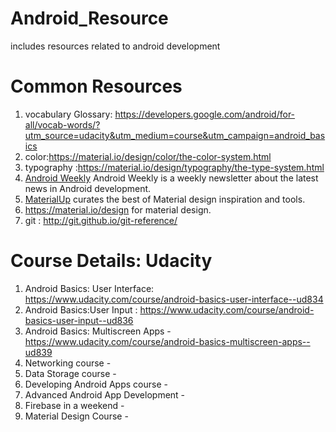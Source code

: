 # Android_Resource
includes resources related to android development

# Common Resources
1. vocabulary Glossary: https://developers.google.com/android/for-all/vocab-words/?utm_source=udacity&utm_medium=course&utm_campaign=android_basics
2. color:https://material.io/design/color/the-color-system.html
3. typography :https://material.io/design/typography/the-type-system.html
4. <a href="https://androidweekly.net/">Android Weekly</a> Android Weekly is a weekly newsletter about the latest news in Android development.
5. <a href="https://www.uplabs.com/templates/android"> MaterialUp</a> curates the best of Material design inspiration and tools.
6. https://material.io/design for material design.
7. git : http://git.github.io/git-reference/

# Course Details: Udacity
1. Android Basics: User Interface: https://www.udacity.com/course/android-basics-user-interface--ud834
2. Android Basics:User Input : https://www.udacity.com/course/android-basics-user-input--ud836
3. Android Basics: Multiscreen Apps - https://www.udacity.com/course/android-basics-multiscreen-apps--ud839  
4. Networking course -
5. Data Storage course -
6. Developing Android Apps course - 
7. Advanced Android App Development - 
8. Firebase in a weekend - 
9. Material Design Course - 

